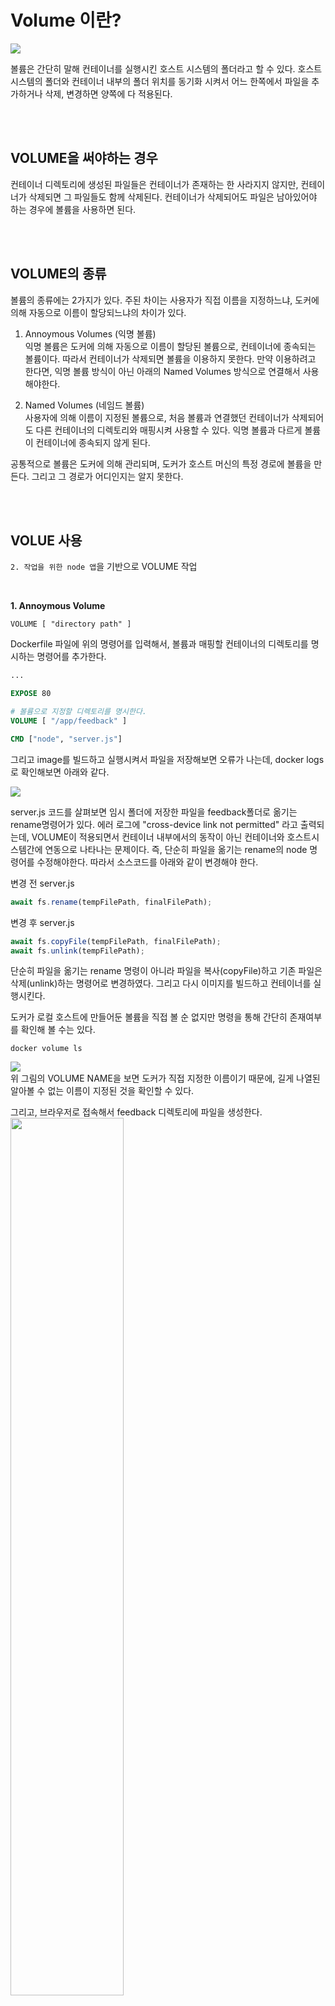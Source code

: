 # Volume 이란?

<img src="images/03/Volume concept.JPG">

볼륨은 간단히 말해 컨테이너를 실행시킨 호스트 시스템의 폴더라고 할 수 있다. 호스트 시스템의 폴더와 컨테이너 내부의 폴더 위치를 동기화 시켜서 어느 한쪽에서 파일을 추가하거나 삭제, 변경하면 양쪽에 다 적용된다. 

<br/><br/>

## VOLUME을 써야하는 경우

컨테이너 디렉토리에 생성된 파일들은 컨테이너가 존재하는 한 사라지지 않지만, 컨테이너가 삭제되면 그 파일들도 함께 삭제된다. 컨테이너가 삭제되어도 파일은 남아있어야 하는 경우에 볼륨을 사용하면 된다.

<br/><br/>

## VOLUME의 종류

볼륨의 종류에는 2가지가 있다. 주된 차이는 사용자가 직접 이름을 지정하느냐, 도커에 의해 자동으로 이름이 할당되느냐의 차이가 있다.

1. Annoymous Volumes (익명 볼륨)<br/>
익명 볼륨은 도커에 의해 자동으로 이름이 할당된 볼륨으로, 컨테이너에 종속되는 볼륨이다. 따라서 컨테이너가 삭제되면 볼륨을 이용하지 못한다. 만약 이용하려고 한다면, 익명 볼륨 방식이 아닌 아래의 Named Volumes 방식으로 연결해서 사용해야한다.

2. Named Volumes (네임드 볼륨)<br/>
사용자에 의해 이름이 지정된 볼륨으로, 처음 볼륨과 연결했던 컨테이너가 삭제되어도 다른 컨테이너의 디렉토리와 매핑시켜 사용할 수 있다. 익명 볼륨과 다르게 볼륨이 컨테이너에 종속되지 않게 된다.

공통적으로 볼륨은 도커에 의해 관리되며, 도커가 호스트 머신의 특정 경로에 볼륨을 만든다. 그리고 그 경로가 어디인지는 알지 못한다.

<br/><br/>

## VOLUE 사용

`2. 작업을 위한 node 앱`을 기반으로 VOLUME 작업

<br/>

**1. Annoymous Volume**

```
VOLUME [ "directory path" ]
```

Dockerfile 파일에 위의 명령어를 입력해서, 볼륨과 매핑할 컨테이너의 디렉토리를 명시하는 명령어를 추가한다.

```Dockerfile
...

EXPOSE 80

# 볼륨으로 지정할 디렉토리를 명시한다.
VOLUME [ "/app/feedback" ]

CMD ["node", "server.js"]
```

그리고 image를 빌드하고 실행시켜서 파일을 저장해보면 오류가 나는데, docker logs로 확인해보면 아래와 같다.

<img src="images/03/fail logs.png">

server.js 코드를 살펴보면 임시 폴더에 저장한 파일을 feedback폴더로 옮기는 rename명령어가 있다. 에러 로그에 "cross-device link not permitted" 라고 출력되는데, VOLUME이 적용되면서 컨테이너 내부에서의 동작이 아닌 컨테이너와 호스트시스템간에 연동으로 나타나는 문제이다. 즉, 단순히 파일을 옮기는 rename의 node 명령어를 수정해야한다. 따라서 소스코드를 아래와 같이 변경해야 한다.

변경 전 server.js
```javascript
await fs.rename(tempFilePath, finalFilePath);
```

변경 후 server.js
```javascript
await fs.copyFile(tempFilePath, finalFilePath);
await fs.unlink(tempFilePath);
```

단순히 파일을 옮기는 rename 명령이 아니라 파일을 복사(copyFile)하고 기존 파일은 삭제(unlink)하는 명령어로 변경하였다. 그리고 다시 이미지를 빌드하고 컨테이너를 실행시킨다.

도커가 로컬 호스트에 만들어둔 볼륨을 직접 볼 순 없지만 명령을 통해 간단히 존재여부를 확인해 볼 수는 있다.<br/>
```
docker volume ls
```

<img src="images/03/annoymous volume ls.png"><br/>
위 그림의 VOLUME NAME을 보면 도커가 직접 지정한 이름이기 때문에, 길게 나열된 알아볼 수 없는 이름이 지정된 것을 확인할 수 있다.<br/>

그리고, 브라우저로 접속해서 feedback 디렉토리에 파일을 생성한다.<br/>
<img src="images/03/feedback input.png" width="60%"><br/><br/>
<img src="images/03/hello txt check.png" width="60%"><br/>

그리고 컨테이너를 새로 실행시켜서 확인해보면, hello.txt가 없다.

<img src="images/03/restart hello txt check.png" width="60%">

컨테이너를 실행시키면서 도커는 새로운 익명 볼륨을 만들어서 컨테이너의 디렉토리와 연결했기 때문이다.

따라서, 익명 볼륨은 각 컨테이너에 종속적이고 컨테이너가 삭제되면 더이상 접근해서 사용할 수 없기 때문에 컨테이너의 존재 여부와 관계없이 지속적인 저장소로 사용하려는 목적에는 부합하지 못한다.

<br/><br/>

**2. Named Volumes**

익명 볼륨과는 다르게 Dockerfiledp "VOLUME [path]" 명령어를 입력하지 않는다. 컨테이너를 실행할때 볼륨 옵션을 준다.
```docker
docker run -v [volume name:directory path] [options] [image id or name]
```
-v 옵션과 함께 볼륨과 매핑할 컨테이너의 디렉토리 경로를 지정하면 된다.

<img src="images/03/named volume run.png">

-v 옵션과 함께 feedback:/app/feedback 를 입력하고 컨테이너를 실행시켰다. 볼륨 이름을 feedback으로 설정해서 생성하고 컨테이너의 /app/feedback 디렉토리 경로와 매핑시킨다.

<br/>

그리고 volume을 확인해보면,<br/>

<img src="images/03/named volume ls.png"><br/>
feedback이라는 이름의 볼륨이 생성된 것을 확인
할 수 있다.

<br/>

브라우저로 접속해서 파일도 생성해본다.<br/>
<img src="images/03/named volume test1.png" width="60%"><br/><br/>
<img src="images/03/named volume test2.png" width="60%"><br/>

<br/>

이제 컨테이너를 중지시키고 다시 볼륨을 확인해보면,<br/>
<img src="images/03/stop after named volume ls.png"><br/>
여전히 볼륨이 존재하는 것을 확인할 수 있다.

<br/>

그리고 다시 브라우저로 접속해서 이전에 만들어 둔 파일을 확인해본다.<br/>
<img src="images/03/named volume test3.png" width="60%"><br/>
볼륨과 함께 파일도 존재하는것을 확인할 수 있다.

<br/><br/><br/>

## 볼륨 삭제

사용하지 않는 볼륨은 삭제할 수 있다. 물론, 그 볼륨과 연결해서 사용하고있는 컨테이너가 있다면 먼저 그 컨테이너를 삭제시켜야 한다.<br/>

* Volume Name으로 지정해서 삭제

```
docker volume rm [Volume Name]
```

<img src="images/03/volume rm.JPG">

<br/>

* 사용하지 않는 Volume 전체 삭제

```
docker volume prune
```

<img src="images/03/volume prune.JPG">




